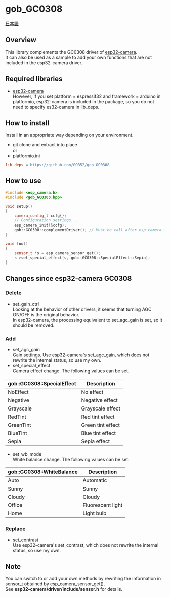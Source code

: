 # gob_GC0308

[日本語](README.md)

## Overview
This library complements the GC0308 driver of [esp32-camera](https://github.com/espressif/esp32-camera).  
It can also be used as a sample to add your own functions that are not included in the esp32-camera driver.

## Required libraries
* [esp32-camera](https://github.com/espressif/esp32-camera)  
However, If you set platform = espressif32 and framework = arduino in platformio, esp32-camera is included in the package, so you do not need to specify es32-camera in lib_deps.

## How to install
Install in an appropriate way depending on your environment.
* git clone and extract into place  
or
* platformio.ini
```ini
lib_deps = https://github.com/GOB52/gob_GC0308
```
## How to use

```cpp
#include <esp_camera.h>
#include <gob_GC0308.hpp>

void setup()
{
    camera_config_t ccfg{};
    // Configuration settings...
    esp_camera_init(&ccfg);
    gob::GC0308::complementDriver(); // Must be call after esp_camera_init()
}

void foo()
{
    sensor_t *s = esp_camera_sensor_get();
	s->set_special_effect(s, gob::GC0308::SpecialEffect::Sepia);
}
```

## Changes since esp32-camera GC0308
### Delete
* set\_gain\_ctrl  
Looking at the behavior of other drivers, it seems that turning AGC ON/OFF is the original behavior.  
In esp32-camera, the processing equivalent to set_agc_gain is set, so it should be removed.
### Add
* set\_agc\_gain  
Gain settings. Use esp32-camera's set_agc_gain, which does not rewrite the internal status, so use my own.
* set\_special\_effect  
Camera effect change. The following values can be set.

|gob::GC0308::SpecialEffect|Description|
|---|---|
|NoEffect|No effect|
|Negative|Negative effect|
|Grayscale|Grayscale effect|
|RedTint|Red tint effect|
|GreenTint|Green tint effect|
|BlueTint|Blue tint effect|
|Sepia|Sepia effect|

* set\_wb\_mode  
White balance change. The following values can be set.

|gob::GC0308::WhiteBalance|Description|
|---|---|
|Auto|Automatic|
|Sunny|Sunny|
|Cloudy|Cloudy|
|Office|Fluorescent light|
|Home|Light bulb|

### Replace
* set\_contrast  
Use esp32-camera's set_contrast, which does not rewrite the internal status, so use my own.

## Note
You can switch to or add your own methods by rewriting the information in sensor\_t obtained by esp\_camera\_sensor\_get().  
See **esp32-camera/driver/include/sensor.h** for details.



